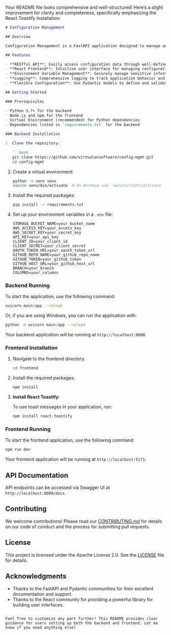 Your README file looks comprehensive and well-structured! Here’s a slight improvement for clarity and completeness, specifically emphasizing the React Toastify installation:

```markdown
# Configuration Management

## Overview

Configuration Management is a FastAPI application designed to manage and retrieve configuration files efficiently. It utilizes Pydantic for data validation and settings management, ensuring a robust and scalable solution for handling application configurations.

## Features

- **RESTful API**: Easily access configuration data through well-defined endpoints.
- **React Frontend**: Intuitive user interface for managing configurations.
- **Environment Variable Management**: Securely manage sensitive information using environment variables.
- **Logging**: Comprehensive logging to track application behavior and issues.
- **Flexible Configuration**: Use Pydantic models to define and validate configurations dynamically.

## Getting Started

### Prerequisites

- Python 3.7+ for the backend
- Node.js and npm for the frontend
- Virtual Environment (recommended) for Python dependencies
- Dependencies listed in `requirements.txt` for the backend

### Backend Installation

1. Clone the repository:

   ```bash
   git clone https://github.com/virtualansoftware/config-mgmt.git
   cd config-mgmt
   ```

2. Create a virtual environment:

   ```bash
   python -m venv venv
   source venv/bin/activate  # On Windows use `venv\Scripts\activate`
   ```

3. Install the required packages:

   ```bash
   pip install -r requirements.txt
   ```

4. Set up your environment variables in a `.env` file:

   ```plaintext
   STORAGE_BUCKET_NAME=your_bucket_name
   AWS_ACCESS_KEY=your_access_key
   AWS_SECRET_KEY=your_secret_key
   API_KEY=your_api_key
   CLIENT_ID=your_client_id
   CLIENT_SECRET=your_client_secret
   OAUTH_TOKEN_URL=your_oauth_token_url
   GITHUB_REPO_NAME=your_github_repo_name
   GITHUB_TOKEN=your_github_token
   GITHUB_HOST_URL=your_github_host_url
   BRANCH=your_branch
   COLUMNS=your_columns
   ```

### Backend Running

To start the application, use the following command:

```bash
uvicorn main:app --reload
```

Or, if you are using Windows, you can run the application with:

```bash
python -m uvicorn main:app --reload
```

Your backend application will be running at `http://localhost:8000`.

### Frontend Installation

1. Navigate to the frontend directory:

   ```bash
   cd frontend
   ```

2. Install the required packages:

   ```bash
   npm install
   ```

3. **Install React Toastify**:

   To use toast messages in your application, run:

   ```bash
   npm install react-toastify
   ```

### Frontend Running

To start the frontend application, use the following command:

```bash
npm run dev
```

Your frontend application will be running at `http://localhost:5173`.

## API Documentation

API endpoints can be accessed via Swagger UI at `http://localhost:8000/docs`.

## Contributing

We welcome contributions! Please read our [CONTRIBUTING.md](CONTRIBUTING.md) for details on our code of conduct and the process for submitting pull requests.

## License

This project is licensed under the Apache License 2.0. See the [LICENSE](LICENSE) file for details.

## Acknowledgments

- Thanks to the FastAPI and Pydantic communities for their excellent documentation and support.
- Thanks to the React community for providing a powerful library for building user interfaces.
```

Feel free to customize any part further! This README provides clear guidance for users setting up both the backend and frontend. Let me know if you need anything else!
